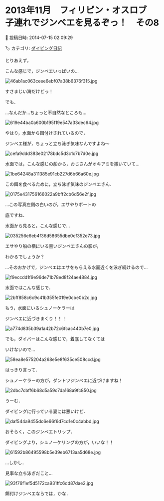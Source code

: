 # 2013年11月　フィリピン・オスロブ　子連れでジンベエを見るぞっ！　その8

📅 投稿日時: 2014-07-15 02:09:29

🏷️ カテゴリ: [ダイビング日記](ce3a7a8d424d112fce83ee85c81a0e344.md)

とりあえず，


こんな感じで，ジンベエいっぱいの…




![46ab1ac063ceee6ebf07a38b6376f315.jpg](images/46ab1ac063ceee6ebf07a38b6376f315.jpg)




すさまじい海だけどっ！





でも．


…なんだか…ちょっと不自然なところも…




![619e44ba0a600b195f19e547a33dec64.jpg](images/619e44ba0a600b195f19e547a33dec64.jpg)




やはり，水面から餌付けされているので，


ジンベエ様が，ちょっと立ち泳ぎ気味なんですよね～




![cefa9ddd383e02178bdc5d3c1c7b7d0e.jpg](images/cefa9ddd383e02178bdc5d3c1c7b7d0e.jpg)







水面では，こんな感じの船から，おじさんがオキアミを撒いていて…




![1be64248a311385e91cb227d6b66a60e.jpg](images/1be64248a311385e91cb227d6b66a60e.jpg)




この餌を食べるために，立ち泳ぎ気味のジンベエさん．




![0175e431756166022a9bff2cb6d56e2f.jpg](images/0175e431756166022a9bff2cb6d56e2f.jpg)




…この写真左側の白いのが，エサやりボートの


底ですね．





水面から見ると，こんな感じで…




![035256e6eb4f36d58655dbe0cf352e73.jpg](images/035256e6eb4f36d58655dbe0cf352e73.jpg)




エサやり船の横にいる黒いジンベエさんの影が，


わかるでしょうか？





…そのおかげで，ジンベエはエサをもらえる水面近くを泳ぎ続けるので…




![f9eccdd1f9e96de71b78ed8f24ae4884.jpg](images/f9eccdd1f9e96de71b78ed8f24ae4884.jpg)




水面ではこんな感じで．




![2bff858c6c9c41b355fe019e0cbe0b2c.jpg](images/2bff858c6c9c41b355fe019e0cbe0b2c.jpg)




もう，水面にいるシュノーケラーは


ジンベエに近づきまくり！！！




![a774d835b39a1a42b72c6fcac440b7e0.jpg](images/a774d835b39a1a42b72c6fcac440b7e0.jpg)




でも，ダイバーはこんな感じで，着底してなくては


いけないので…




![58ea8e575204a268e5e8f635ce508ccd.jpg](images/58ea8e575204a268e5e8f635ce508ccd.jpg)




はっきり言って．


シュノーケラーの方が，ダントツジンベエに近づけますね！




![2dbc7cbff6b68d5a59c7da168a9fc850.jpg](images/2dbc7cbff6b68d5a59c7da168a9fc850.jpg)




うーむ．


ダイビングに行っている妻には悪いけど．




![daf544a9455dc6e66f6d7cd1e0c4abbd.jpg](images/daf544a9455dc6e66f6d7cd1e0c4abbd.jpg)




おそらく，このジンベエトリップ．


ダイビングより，シュノーケリングの方が，いいな！！




![61592b86495598b5e39eb6713aa5d68e.jpg](images/61592b86495598b5e39eb6713aa5d68e.jpg)







…しかし．


見事な立ち泳ぎだこと…




![93f76f1ef5d5172ca931ffc6dd87dae2.jpg](images/93f76f1ef5d5172ca931ffc6dd87dae2.jpg)




餌付けジンベエならでは，かな．
